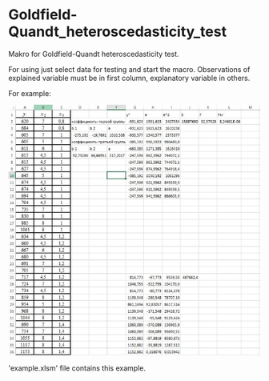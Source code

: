# Goldfield-Quandt_heteroscedasticity_test
Makro for Goldfield-Quandt heteroscedasticity test.

For using just select data for testing and start the macro. Observations of explained variable must be in first column, explanatory variable in others.

For example:

<img src = "https://github.com/Dranikf/Goldfield-Quandt_heteroscedasticity_test/blob/main/goldfild_example.JPG">

'example.xlsm' file contains this example.
